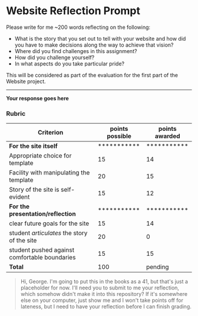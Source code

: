 # Website Reflection Prompt

Please write for me ~200 words reflecting on the following:
  * What is the story that you set out to tell with your website and how did you have to make decisions along the way to achieve that vision? 
  * Where did you find challenges in this assignment?
  * How did you challenge yourself?
  * In what aspects do you take particular pride?

This will be considered as part of the evaluation for the first part of the Website project. 

------
**Your response goes here**


### Rubric
|Criterion | points possible | points awarded|
|----- | ----- | ----- |
|**For the site itself** | *********** | *********** |
|Appropriate choice for template  | 15 | 14  |
|Facility with manipulating the template | 20 |15 |
|Story of the site is self-evident |15 |12 | 
|**For the presentation/reflection** | ***********|*********** | 
|clear future goals for the site | 15|14 |
|student _articulates_ the story of the site | 20 | 0|
|student pushed against comfortable boundaries | 15 | 15 |
| **Total**|100| pending |

> Hi, George. I'm going to put this in the books as a 41, but that's just a placeholder for now. I'll need you to submit to me your reflection, which somehow didn't make it into this repository? If it's somewhere else on your computer, just show me and I won't take points off for lateness, but I need to have your reflection before I can finish grading. 
